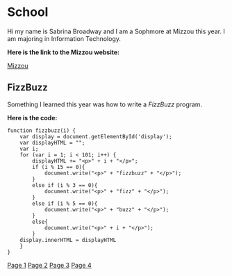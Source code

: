 # School
Hi my name is Sabrina Broadway and I am a Sophmore at Mizzou this year. I am majoring in Information Technology.

**Here is the link to the Mizzou website:**

[Mizzou](https://missouri.edu/)

## FizzBuzz

Something I learned this year was how to write a *FizzBuzz* program.

**Here is the code:**

```
function fizzbuzz(i) {
	var display = document.getElementById('display');
	var displayHTML = "";
	var i;
	for (var i = 1; i < 101; i++) {
		displayHTML += "<p>" + i + "</p>";
		if (i % 15 == 0){
			document.write("<p>" + "fizzbuzz" + "</p>");
		}
		else if (i % 3 == 0){
			document.write("<p>" + "fizz" + "</p>");
		}
		else if (i % 5 == 0){
			document.write("<p>" + "buzz" + "</p>");
		}
		else{
			document.write("<p>" + i + "</p>");
		}
	display.innerHTML = displayHTML
	}
}
```

[Page 1](page1.md) [Page 2](page2.md) [Page 3](page3.md) [Page 4](page4.md)

